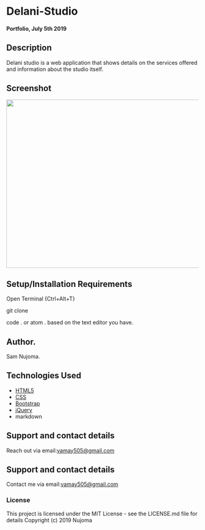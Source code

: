# Delani-Studio
#### Portfolio, July 5th 2019
## Description
Delani studio is a web application that shows details on the services offered and information about the studio itself.

## Screenshot
<img src="https://i.ibb.co/18TKxxv/Screenshot-from-2019-07-22-08-29-19.png" width="900px" height="440px">

## Setup/Installation Requirements
Open Terminal {Ctrl+Alt+T}

git clone 

code . or atom . based on the text editor you have.

## Author.
Sam Nujoma.

## Technologies Used
* [HTML5](https://github.com/topics/html5)
* [CSS](https://github.com/topics/css3)
* [Bootstrap](https://github.com/topics/bootstrap)
* [jQuery](https://github.com/topics/javascript)
* markdown

## Support and contact details
Reach out via email:vamay505@gmail.com

## Support and contact details
Contact me via email:vamay505@gmail.com
### License
This project is licensed under the MIT License - see the LICENSE.md file for details
Copyright (c) 2019 Nujoma
  